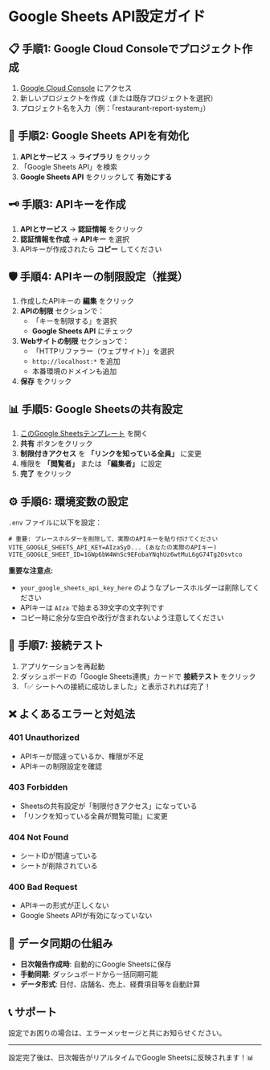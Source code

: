 # Google Sheets API設定ガイド

## 📋 手順1: Google Cloud Consoleでプロジェクト作成

1. [Google Cloud Console](https://console.cloud.google.com/) にアクセス
2. 新しいプロジェクトを作成（または既存プロジェクトを選択）
3. プロジェクト名を入力（例：「restaurant-report-system」）

## 🔑 手順2: Google Sheets APIを有効化

1. **APIとサービス** → **ライブラリ** をクリック
2. 「Google Sheets API」を検索
3. **Google Sheets API** をクリックして **有効にする**

## 🗝️ 手順3: APIキーを作成

1. **APIとサービス** → **認証情報** をクリック
2. **認証情報を作成** → **APIキー** を選択
3. APIキーが作成されたら **コピー** してください

## 🛡️ 手順4: APIキーの制限設定（推奨）

1. 作成したAPIキーの **編集** をクリック
2. **APIの制限** セクションで：
   - 「キーを制限する」を選択
   - **Google Sheets API** にチェック
3. **Webサイトの制限** セクションで：
   - 「HTTPリファラー（ウェブサイト）」を選択
   - `http://localhost:*` を追加
   - 本番環境のドメインも追加
4. **保存** をクリック

## 📊 手順5: Google Sheetsの共有設定

1. [このGoogle Sheetsテンプレート](https://docs.google.com/spreadsheets/d/1GWp6bW4WnSc9EFobaYNqhUz6wtMuL6gG74Tg2Osvtco/edit) を開く
2. **共有** ボタンをクリック
3. **制限付きアクセス** を **「リンクを知っている全員」** に変更
4. 権限を **「閲覧者」** または **「編集者」** に設定
5. **完了** をクリック

## ⚙️ 手順6: 環境変数の設定

`.env` ファイルに以下を設定：

```env
# 重要: プレースホルダーを削除して、実際のAPIキーを貼り付けてください
VITE_GOOGLE_SHEETS_API_KEY=AIzaSyD... (あなたの実際のAPIキー)
VITE_GOOGLE_SHEET_ID=1GWp6bW4WnSc9EFobaYNqhUz6wtMuL6gG74Tg2Osvtco
```

**重要な注意点:**
- `your_google_sheets_api_key_here` のようなプレースホルダーは削除してください
- APIキーは `AIza` で始まる39文字の文字列です
- コピー時に余分な空白や改行が含まれないよう注意してください
## 🧪 手順7: 接続テスト

1. アプリケーションを再起動
2. ダッシュボードの「Google Sheets連携」カードで **接続テスト** をクリック
3. 「✅ シートへの接続に成功しました」と表示されれば完了！

## ❌ よくあるエラーと対処法

### 401 Unauthorized
- APIキーが間違っているか、権限が不足
- APIキーの制限設定を確認

### 403 Forbidden
- Sheetsの共有設定が「制限付きアクセス」になっている
- 「リンクを知っている全員が閲覧可能」に変更

### 404 Not Found
- シートIDが間違っている
- シートが削除されている

### 400 Bad Request
- APIキーの形式が正しくない
- Google Sheets APIが有効になっていない

## 🔄 データ同期の仕組み

- **日次報告作成時**: 自動的にGoogle Sheetsに保存
- **手動同期**: ダッシュボードから一括同期可能
- **データ形式**: 日付、店舗名、売上、経費項目等を自動計算

## 📞 サポート

設定でお困りの場合は、エラーメッセージと共にお知らせください。

---

設定完了後は、日次報告がリアルタイムでGoogle Sheetsに反映されます！📊